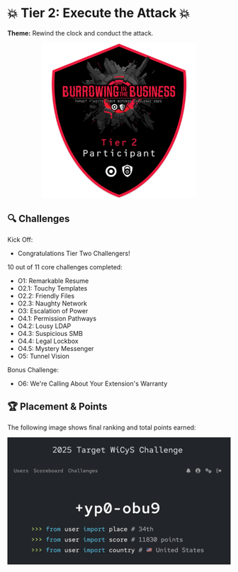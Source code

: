 # 💥 Tier 2: Execute the Attack 💥

**Theme:** Rewind the clock and conduct the attack.

<p align="center">
  <img src="../images/Tier2_Badge.png" alt="Tier 2 Badge" width="350"/>
</p>

## 🔍 Challenges

Kick Off:
- Congratulations Tier Two Challengers! 

10 out of 11 core challenges completed:
- O1: Remarkable Resume
- O2.1: Touchy Templates
- O2.2: Friendly Files
- O2.3: Naughty Network 
- O3: Escalation of Power 
- O4.1: Permission Pathways
- O4.2: Lousy LDAP
- O4.3:  Suspicious SMB
- O4.4: Legal Lockbox
- O4.5: Mystery Messenger 
- O5: Tunnel Vision

Bonus Challenge:
- O6: We're Calling About Your Extension's Warranty

## 🏆 Placement & Points

The following image shows final ranking and total points earned:

<p align="center">
  <img src="./images/placement_and_points.png" alt="Placement and Points" width="550"/>
</p>